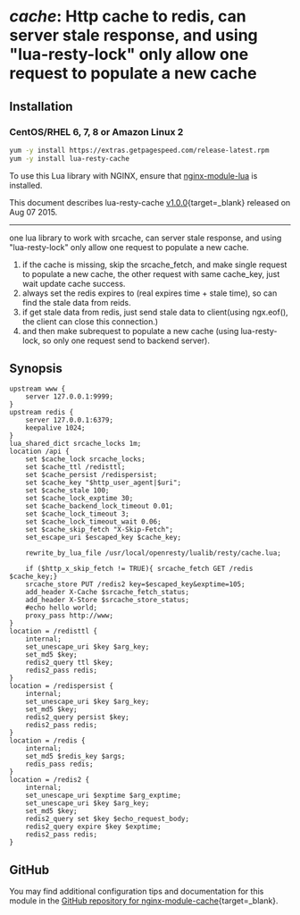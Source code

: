 # *cache*: Http cache to redis, can server stale response, and using "lua-resty-lock" only allow one request to populate a new cache


## Installation

### CentOS/RHEL 6, 7, 8 or Amazon Linux 2

```bash
yum -y install https://extras.getpagespeed.com/release-latest.rpm
yum -y install lua-resty-cache
```


To use this Lua library with NGINX, ensure that [nginx-module-lua](modules/lua.md) is installed.

This document describes lua-resty-cache [v1.0.0](https://github.com/lloydzhou/lua-resty-cache/releases/tag/v1.0.0){target=_blank} 
released on Aug 07 2015.
    
<hr />
one lua library to work with srcache, can server stale response, and using "lua-resty-lock" only allow one request to populate a new cache.

1. if the cache is missing, skip the srcache_fetch, and make single request to populate a new cache, the other request with same cache_key, just wait update cache success.
2. always set the redis expires to (real expires time + stale time), so can find the stale data from reids.
3. if get stale data from redis, just send stale data to client(using ngx.eof(), the client can close this connection.)
4. and then make subrequest to populate a new cache (using lua-resty-lock, so only one request send to backend server).


## Synopsis

    upstream www {
        server 127.0.0.1:9999;
    }
    upstream redis {
        server 127.0.0.1:6379;
        keepalive 1024;
    }
    lua_shared_dict srcache_locks 1m;
    location /api {
        set $cache_lock srcache_locks;
        set $cache_ttl /redisttl;
        set $cache_persist /redispersist;
        set $cache_key "$http_user_agent|$uri";
        set $cache_stale 100;
        set $cache_lock_exptime 30;
        set $cache_backend_lock_timeout 0.01;
        set $cache_lock_timeout 3;
        set $cache_lock_timeout_wait 0.06;
        set $cache_skip_fetch "X-Skip-Fetch";
        set_escape_uri $escaped_key $cache_key;
        
        rewrite_by_lua_file /usr/local/openresty/lualib/resty/cache.lua;
        
        if ($http_x_skip_fetch != TRUE){ srcache_fetch GET /redis $cache_key;}
        srcache_store PUT /redis2 key=$escaped_key&exptime=105;
        add_header X-Cache $srcache_fetch_status;
        add_header X-Store $srcache_store_status;
        #echo hello world;
        proxy_pass http://www;
    }
    location = /redisttl {
        internal;
        set_unescape_uri $key $arg_key;
        set_md5 $key;
        redis2_query ttl $key;
        redis2_pass redis;
    }
    location = /redispersist {
        internal;
        set_unescape_uri $key $arg_key;
        set_md5 $key;
        redis2_query persist $key;
        redis2_pass redis;
    }
    location = /redis {
        internal;
        set_md5 $redis_key $args;
        redis_pass redis;
    }
    location = /redis2 {
        internal;
        set_unescape_uri $exptime $arg_exptime;
        set_unescape_uri $key $arg_key;
        set_md5 $key;
        redis2_query set $key $echo_request_body;
        redis2_query expire $key $exptime;
        redis2_pass redis;
    }

## GitHub

You may find additional configuration tips and documentation for this module in the [GitHub repository for 
nginx-module-cache](https://github.com/lloydzhou/lua-resty-cache){target=_blank}.